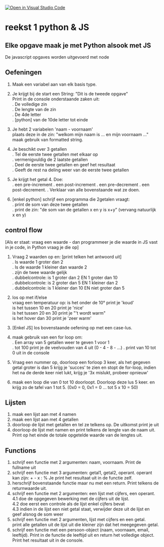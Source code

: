[![Open in Visual Studio Code](https://classroom.github.com/assets/open-in-vscode-2e0aaae1b6195c2367325f4f02e2d04e9abb55f0b24a779b69b11b9e10269abc.svg)](https://classroom.github.com/online_ide?assignment_repo_id=20271365&assignment_repo_type=AssignmentRepo)
# reekst 1 python & JS

## Elke opgave maak je met Python alsook met JS

De javascript opgaves worden uitgevoerd met node

## Oefeningen

1. Maak een variabel aan van elk basis type.
2. Je krijgt bij de start een String: "Dit is de tweede opgave"</br>
   Print in de console onderstaande zaken uit: </br>
   . De volledige zin</br>
   . De lengte van de zin</br>
   . De 4de letter</br>
   . [python] van de 10de letter tot einde

3. Je hebt 2 variabelen 'naam - voornaam'</br>
   plaats deze in de zin: "welkom mijn naam is ... en mijn voornaam ..."</br>
   maak gebruik van formatted string.
4. Je beschikt over 3 getallen</br>
   . Tel de eerste twee getallen met elkaar op<br>
   . vermenigvuldig de 2 laatste getallen </br>
   . Deel de eerste twee getallen en geef het resultaat </br>
   . Geeft de rest na deling weer van de eerste twee getallen
5. Je krijgt het getal 4. Doe:</br>
   . een pre-increment
   . een post-increment
   . een pre-decrement
   . een post-decrement.
   . Verklaar van alle bovenstaande wat ze doen.
6. [enkel python] schrijf een programma die 2getalen vraagt: </br>
   . print de som van deze twee getallen</br>
   . print de zin: "de som van de getallen x en y is x+y" (vervang natuurlijk x en y)

## control flow

[Als er staat: vraag een waarde - dan programmeer je die waarde in JS vast in je code, in Python vraag je die op]

1. Vraag 2 waarden op en: [print telken het antwoord uit]</br>
   . Is waarde 1 groter dan 2</br>
   . Is de waarde 1 kleiner dan waarde 2</br>
   . zijn de twee waarde gelijk</br>
   . dubbelcontrole: is 1 groter dan 2 EN 1 groter dan 10</br>
   . dubbelcontrole: is 2 groter dan 5 EN 1 kleiner dan 2</br>
   . dubbelcontrole: is 1 kleiner dan 10 EN niet groter dan 5

2. los op met if/else </br>
   vraag een temperatuur op: is het onder de 10° print je 'koud'</br>is het tussen 10 en 20 print je 'nice'</br> is het tussen 20 en 30 print je "'t wordt warm"</br>
   is het hover dan 30 print je 'zeer warm'

3. [Enkel JS] los bovenstaande oefening op met een case-lus.

4. maak gebruik van een for loop om:</br>
   . Een array van 5 getallen weer te geven 1 voor 1</br>
   . tot 100 print je de veelvouden van 4 uit (0 - 4 - 8 - ...)
   . print van 10 tot 0 uit in de console

5. Vraag een nummer op, doorloop een forloop 3 keer, als het gegeven getal groter is dan 5 krijg je 'succes' te zien en stopt de for-loop, indien het na de derde keer niet lukt, krijg je '3x mislukt, probeer opnieuw'

6. maak een loop die van 0 tot 10 doorloopt. Doorloop deze lus 5 keer. en krijg zo de tafel van 1 tot 5. (0x0 = 0, 0x1 = 0 ... tot 5 x 10 = 50)

## Lijsten

1. maak een lijst aan met 4 namen
2. maak een lijst aan met 4 getallen
3. doorloop de lijst met getallen en tel ze telkens op. De uitkomst print je uit
4. doorloop de lijst met namen en print telkens de lengte van de naam uit. Print op het einde de totale opgetelde waarde van de lengtes uit.

## Functions

1. schrijf een functie met 2 argumenten: naam, voornaam. Print de fullname uit
2. schrijf een functie met 3 argumenten: getal1, getal2, operant. operant kan zijn: + - x : %
   Je print het resultaat uit in de functie zelf.
3. herschrijf bovenstaande functie maar nu met een return. Print telkens de returnwaarde uit.
4. schrijf een functie met 2 argumenten: een lijst met cijfers, een operant. </br>
   4.1 doe de opgegeven bewerking met de cijfers uit de lijst.</br>
   4.2 doe eerst een controle als de lijst enkel cijfers bevat</br>
   4.3 indien in de lijst een niet getal staat, verwijder deze uit de lijst en geef alsnog de som weer
5. schrijf een functie met 2 argumenten, lijst met cijfers en een getal. </br>
   print alle getallen uit de lijst uit die kleiner zijn dat het meegegeven getal.
6. schrijf een functie met een persoon-object (naam, voornaam, email, leeftijd).
   Print in de functie de leeftijd uit en return het volledige object. Print het resultaat uit in de console.
